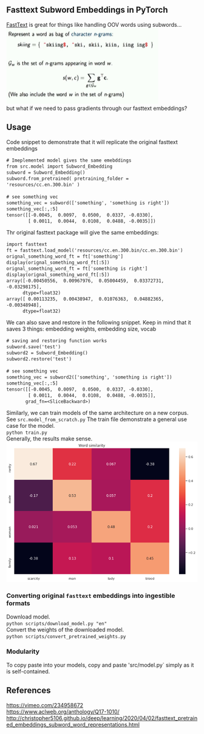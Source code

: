 ## Fasttext Subword Embeddings in PyTorch
[FastText](https://github.com/facebookresearch/fastText) is great for things like handling OOV words using subwords...   
<img src='img/model_summary.png' width="400" height="200">  
but what if we need to pass gradients through our fasttext embeddings?  

## Usage
Code snippet to demonstrate that it will replicate the original fasttext embeddings
```
# Imeplemented model gives the same emebddings
from src.model import Subword_Embedding
subword = Subword_Embedding()
subword.from_pretrained( pretraining_folder = 'resources/cc.en.300.bin' )

# see something vec
something_vec = subword(['something', 'something is right'])
something_vec[:,:5]
tensor([[-0.0045,  0.0097,  0.0500,  0.0337, -0.0330],
        [ 0.0011,  0.0044,  0.0108,  0.0488, -0.0035]])
```
Thr original fasttext package will give the same embeddings:
```
import fasttext
ft = fasttext.load_model('resources/cc.en.300.bin/cc.en.300.bin')
orignal_something_word_ft = ft['something']
display(orignal_something_word_ft[:5])
orignal_something_word_ft = ft['something is right']
display(orignal_something_word_ft[:5])
array([-0.00450556,  0.00967976,  0.05004459,  0.03372731, -0.03298175],
      dtype=float32)
array([ 0.00113235,  0.00438947,  0.01076363,  0.04882365, -0.00348948],
      dtype=float32)
```
We can also save and restore in the following snippet.
Keep in mind that it saves 3 things: embedding weights, embedding size, vocab
```
# saving and restoring function works
subword.save('test')
subword2 = Subword_Embedding()
subword2.restore('test')

# see something vec
something_vec = subword2(['something', 'something is right'])
something_vec[:,:5]
tensor([[-0.0045,  0.0097,  0.0500,  0.0337, -0.0330],
        [ 0.0011,  0.0044,  0.0108,  0.0488, -0.0035]],
       grad_fn=<SliceBackward>)
```

Similarly, we can train models of the same architecture on a new corpus.  
See `src.model_from_scratch.py`
The train file demonstrate a general use case for the model.  
`python train.py`   
Generally, the results make sense.    
<img src='img/word_sim.png'>

### Converting original `fasttext` embeddings into ingestible formats
Download model.  
`python scripts/download_model.py "en"`  
Convert the weights of the downloaded model.   
`python scripts/convert_pretrained_weights.py`  

### Modularity
To copy paste into your models, copy and paste 'src/model.py` simply as it is self-contained. 

## References
https://vimeo.com/234958672  
https://www.aclweb.org/anthology/Q17-1010/  
http://christopher5106.github.io/deep/learning/2020/04/02/fasttext_pretrained_embeddings_subword_word_representations.html 

